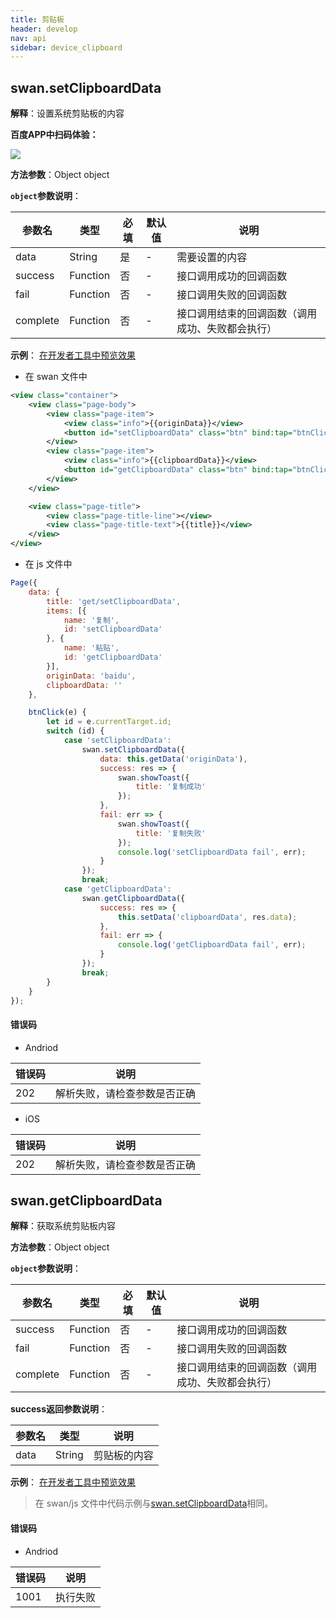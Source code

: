 ```yaml
---
title: 剪贴板
header: develop
nav: api
sidebar: device_clipboard
---
```


## swan.setClipboardData

**解释**：设置系统剪贴板的内容

**百度APP中扫码体验：**

<img src="https://b.bdstatic.com/miniapp/assets/images/doc_demo/clipboardData.png"  class="demo-qrcode-image" />


**方法参数**：Object object

**`object`参数说明**：

|参数名 |类型  |必填 | 默认值 |说明|
|---- | ---- | ---- | ----|----|
|data  |  String  |是  |-| 需要设置的内容|
|success |Function  |  否  |-| 接口调用成功的回调函数|
|fail  | Function  |  否  |-| 接口调用失败的回调函数|
|complete   | Function   | 否  |-| 接口调用结束的回调函数（调用成功、失败都会执行）|

**示例**：
<a href="swanide://fragment/c5247cd3304dad6516034d18954e9e6d1560169209065" title="在开发者工具中预览效果" target="_self">在开发者工具中预览效果</a>

* 在 swan 文件中

```xml
<view class="container">
    <view class="page-body">
        <view class="page-item">
            <view class="info">{{originData}}</view>
            <button id="setClipboardData" class="btn" bind:tap="btnClick" type="primary" hover-stop-propagation="true">复制</button>
        </view>
        <view class="page-item">
            <view class="info">{{clipboardData}}</view>
            <button id="getClipboardData" class="btn" bind:tap="btnClick" type="primary" hover-stop-propagation="true">粘贴</button>
        </view>
    </view>

    <view class="page-title">
        <view class="page-title-line"></view>
        <view class="page-title-text">{{title}}</view>
    </view>
</view>
```

* 在 js 文件中

```js
Page({
    data: {
        title: 'get/setClipboardData',
        items: [{
            name: '复制',
            id: 'setClipboardData'
        }, {
            name: '粘贴',
            id: 'getClipboardData'
        }],
        originData: 'baidu',
        clipboardData: ''
    },

    btnClick(e) {
        let id = e.currentTarget.id;
        switch (id) {
            case 'setClipboardData':
                swan.setClipboardData({
                    data: this.getData('originData'),
                    success: res => {
                        swan.showToast({
                            title: '复制成功'
                        });
                    },
                    fail: err => {
                        swan.showToast({
                            title: '复制失败'
                        });
                        console.log('setClipboardData fail', err);
                    }
                });
                break;
            case 'getClipboardData':
                swan.getClipboardData({
                    success: res => {
                        this.setData('clipboardData', res.data);
                    },
                    fail: err => {
                        console.log('getClipboardData fail', err);
                    }
                });
                break;
        }
    }
});
```
 
#### 错误码
* Andriod

|错误码|说明|
|--|--|
|202|解析失败，请检查参数是否正确      |

* iOS

|错误码|说明|
|--|--|
|202|解析失败，请检查参数是否正确      |

## swan.getClipboardData

**解释**：获取系统剪贴板内容

**方法参数**：Object object

**`object`参数说明**：

|参数名 |类型  |必填 | 默认值 |说明|
|---- | ---- | ---- | ----|----|
|success |Function |   否 |-|  接口调用成功的回调函数|
|fail  |  Function |   否 | -| 接口调用失败的回调函数|
|complete  |  Function |   否  |-| 接口调用结束的回调函数（调用成功、失败都会执行）|

**success返回参数说明**：

|参数名 |类型  |说明|
|---- | ---- | ---- |
|data   | String | 剪贴板的内容|

**示例**：
<a href="swanide://fragment/f931552b616c92a0c7f4e3ad721b99131560169348430" title="在开发者工具中预览效果" target="_self">在开发者工具中预览效果</a>

>在 swan/js 文件中代码示例与[swan.setClipboardData](https://smartprogram.baidu.com/docs/develop/api/device_clipboard/#swan-setClipboardData/)相同。


#### 错误码
* Andriod

|错误码|说明|
|--|--|
|1001|执行失败   |
